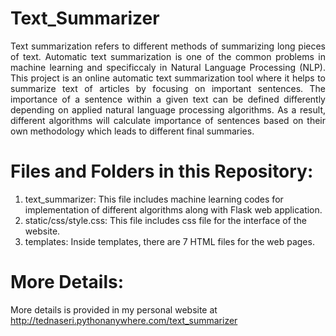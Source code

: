 # Text_Summarizer
<p align="justify">Text summarization refers to different methods of summarizing long pieces of text. Automatic text summarization is one of the common problems in machine learning and specificcaly in Natural Language Processing (NLP). This project is an online automatic text summarization tool where it helps to summarize text of articles by focusing on important sentences. The importance of a sentence within a given text can be defined differently depending on applied natural language processing algorithms. As a result, different algorithms will calculate importance of sentences based on their own methodology which leads to different final summaries.</p>
  
# Files and Folders in this Repository:
1) text_summarizer: This file includes machine learning codes for implementation of different algorithms along with Flask web application.
2) static/css/style.css: This file includes css file for the interface of the website.
3) templates: Inside templates, there are 7 HTML files for the web pages.

# More Details:
More details is provided in my personal website at http://tednaseri.pythonanywhere.com/text_summarizer</p>
